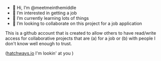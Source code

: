 - 👋 Hi, I’m @meetmeinthemiddle
- 👀 I’m interested in getting a job
- 🌱 I’m currently learning lots of things
- 💞️ I’m looking to collaborate on this project for a job application

This is a github account that is created to allow others to have read/write access for collaborative projects that are (a) for a job or (b) with people I don't know well enough to trust.

([hatchways.io](https://hatchways.io/) I'm lookin' at you )
<!---
meetmeinthemiddle/meetmeinthemiddle is a ✨ special ✨ repository because its `README.md` (this file) appears on your GitHub profile.
You can click the Preview link to take a look at your changes.
--->
